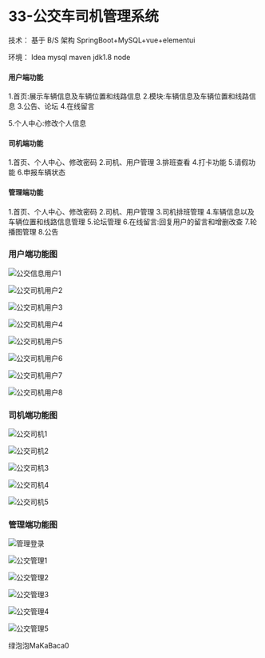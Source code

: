 # 33-公交车司机管理系统

技术：
基于 B/S 架构 SpringBoot+MySQL+vue+elementui

环境：
Idea mysql maven jdk1.8  node



#### **用户端功能**

1.首页:展示车辆信息及车辆位置和线路信息
2.模块:车辆信息及车辆位置和线路信息
3.公告、论坛
4.在线留言

5.个人中心:修改个人信息



#### 司机端功能

1.首页、个人中心、修改密码
2.司机、用户管理
3.排班查看
4.打卡功能
5.请假功能
6.申报车辆状态



#### 管理端功能

1.首页、个人中心、修改密码
2.司机、用户管理
3.司机排班管理
4.车辆信息以及车辆位置和线路信息管理
5.论坛管理
6.在线留言:回复用户的留言和增删改查
7.轮播图管理
8.公告



### 用户端功能图

![公交信息用户1](https://yunzhuceshi.oss-cn-beijing.aliyuncs.com/typoraImg/公交信息用户1.jpg)

![公交司机用户2](https://yunzhuceshi.oss-cn-beijing.aliyuncs.com/typoraImg/公交司机用户2.jpg)

![公交司机用户3](https://yunzhuceshi.oss-cn-beijing.aliyuncs.com/typoraImg/公交司机用户3.jpg)

![公交司机用户4](https://yunzhuceshi.oss-cn-beijing.aliyuncs.com/typoraImg/公交司机用户4.jpg)

![公交司机用户5](https://yunzhuceshi.oss-cn-beijing.aliyuncs.com/typoraImg/公交司机用户5.jpg)

![公交司机用户6](https://yunzhuceshi.oss-cn-beijing.aliyuncs.com/typoraImg/公交司机用户6.jpg)

![公交司机用户7](https://yunzhuceshi.oss-cn-beijing.aliyuncs.com/typoraImg/公交司机用户7.jpg)

![公交司机用户8](https://yunzhuceshi.oss-cn-beijing.aliyuncs.com/typoraImg/公交司机用户8.jpg)

### 司机端功能图

![公交司机1](https://yunzhuceshi.oss-cn-beijing.aliyuncs.com/typoraImg/公交司机1.jpg)

![公交司机2](https://yunzhuceshi.oss-cn-beijing.aliyuncs.com/typoraImg/公交司机2.jpg)

![公交司机3](https://yunzhuceshi.oss-cn-beijing.aliyuncs.com/typoraImg/公交司机3.jpg)

![公交司机4](https://yunzhuceshi.oss-cn-beijing.aliyuncs.com/typoraImg/公交司机4.jpg)

![公交司机5](https://yunzhuceshi.oss-cn-beijing.aliyuncs.com/typoraImg/公交司机5.jpg)

### 管理端功能图

![管理登录](https://yunzhuceshi.oss-cn-beijing.aliyuncs.com/typoraImg/管理登录.jpg)

![公交管理1](https://yunzhuceshi.oss-cn-beijing.aliyuncs.com/typoraImg/公交管理1.jpg)

![公交管理2](https://yunzhuceshi.oss-cn-beijing.aliyuncs.com/typoraImg/公交管理2.jpg)

![公交管理3](https://yunzhuceshi.oss-cn-beijing.aliyuncs.com/typoraImg/公交管理3.jpg)

![公交管理4](https://yunzhuceshi.oss-cn-beijing.aliyuncs.com/typoraImg/公交管理4.jpg)

![公交管理5](https://yunzhuceshi.oss-cn-beijing.aliyuncs.com/typoraImg/公交管理5.jpg)

绿泡泡MaKaBaca0